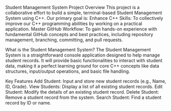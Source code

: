 Student Management System
Project Overview
This project is a collaborative effort to build a simple, terminal-based Student Management System using C++. Our primary goal is:
Enhance C++ Skills: To collectively improve our C++ programming abilities by working on a practical application.
Master GitHub Workflow: To gain hands-on experience with fundamental GitHub concepts and best practices, including repository management, branching, committing, and pull requests.

What is the Student Management System?
The Student Management System is a straightforward console application designed to help manage student records. It will provide basic functionalities to interact with student data, 
making it a perfect learning ground for core C++ concepts like data structures, input/output operations, and basic file handling.

Key Features 
Add Student: Input and store new student records (e.g., Name, ID, Grade).
View Students: Display a list of all existing student records.
Edit Student: Modify the details of an existing student record.
Delete Student: Remove a student record from the system.
Search Student: Find a student record by ID or name.

